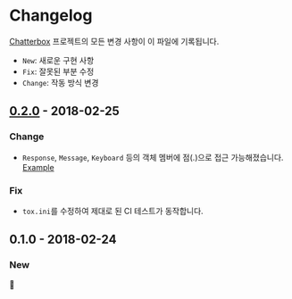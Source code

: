 # Changelog
[Chatterbox] 프로젝트의 모든 변경 사항이 이 파일에 기록됩니다.

- `New`: 새로운 구현 사항
- `Fix`: 잘못된 부분 수정
- `Change`: 작동 방식 변경

## [0.2.0] - 2018-02-25
### Change
- `Response`, `Message`, `Keyboard` 등의 객체 멤버에 점(.)으로 접근 가능해졌습니다. [Example]

### Fix
- `tox.ini`를 수정하여 제대로 된 CI 테스트가 동작합니다.

## 0.1.0 - 2018-02-24
### New
:tada:

[Chatterbox]: https://github.com/jungwinter/chatterbox
[0.2.0]: https://github.com/JungWinter/chatterbox/compare/v0.1.0...v0.2.0
[Example]: https://github.com/JungWinter/chatterbox/blob/v0.2.0/tests/test_response.py#L98-L115
